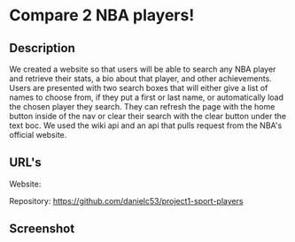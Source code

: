# Compare 2 NBA players!

## Description

We created a website so that users will be able to search any NBA player and retrieve their stats, a bio about that player, and other achievements. Users are presented with two search boxes that will either give a list of names to choose from, if they put a first or last name, or automatically load the chosen player they search. They can refresh the page with the home button inside of the nav or clear their search with the clear button under the text boc. We used the wiki api and an api that pulls request from the NBA's official website.

## URL's

Website:

Repository: https://github.com/danielc53/project1-sport-players

## Screenshot


